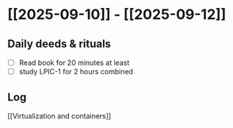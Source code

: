 # [[2025-09-10]] -  [[2025-09-12]]

## Daily deeds & rituals


- [ ] Read book for 20 minutes at least
- [ ] study LPIC-1 for 2 hours combined

## Log
[[Virtualization and containers]]
